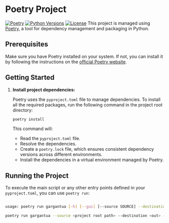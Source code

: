 # Poetry Project

[![Poetry](https://img.shields.io/badge/poetry-1.x-blue.svg)](https://python-poetry.org/)
[![Python Versions](https://img.shields.io/pypi/pyversions/my_project_name.svg)](https://pypi.org/project/my_project_name/)
[![License](https://img.shields.io/badge/License-MIT-yellow.svg)](https://opensource.org/licenses/MIT)
This project is managed using [Poetry](https://python-poetry.org/), a tool for dependency management and packaging in Python.

## Prerequisites

Make sure you have Poetry installed on your system. If not, you can install it by following the instructions on the [official Poetry website](https://python-poetry.org/docs/#installation).

## Getting Started
1.  **Install project dependencies:**

    Poetry uses the `pyproject.toml` file to manage dependencies. To install all the required packages, run the following command in the project root directory:

    ```bash
    poetry install
    ```

    This command will:
    * Read the `pyproject.toml` file.
    * Resolve the dependencies.
    * Create a `poetry.lock` file, which ensures consistent dependency versions across different environments.
    * Install the dependencies in a virtual environment managed by Poetry.

## Running the Project

To execute the main script or any other entry points defined in your `pyproject.toml`, you can use `poetry run`:

```bash

usage: poetry run gargantua [-h] [--gui] [--source SOURCE] --destination DESTINATION [--project PROJECT] --input_date INPUT_DATE [--data_type DATA_TYPE] [--mov] [--process {0,1}] [--vendor VENDOR] [--hires] [--camera CAMERA] [--take TAKE][--resolution RESOLUTION] [--force] [--proxy FORMAT]

poetry run gargantua --source <project root path> --destination <out> --input_date <YYYYmmdd>
